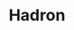 ---
title: Hadron
intro: A development environment for designers and developers who work together towards the same goal.
linkurl: http://www.hadron.app
category:
- Design-to-code
logo: "hadron.jpg"
---